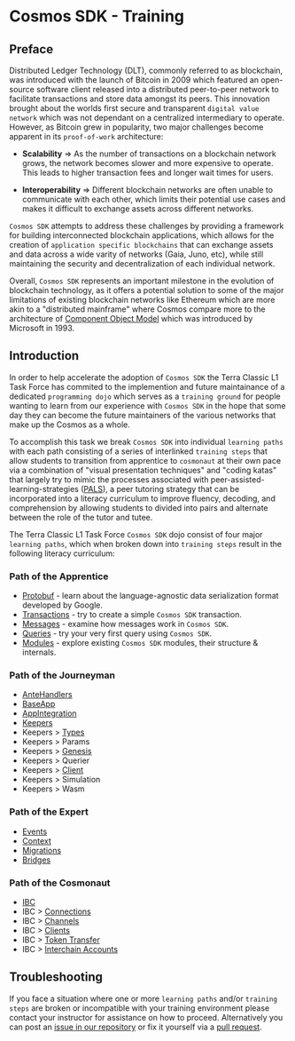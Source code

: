 # Cosmos SDK - Training
## Preface
Distributed Ledger Technology (DLT), commonly referred to as blockchain, was introduced with the launch of Bitcoin in 2009 which featured an open-source software client released into a distributed peer-to-peer network to facilitate transactions and store data amongst its peers. This innovation brought about the worlds first secure and transparent `digital value network` which was not dependant on a centralized intermediary to operate. However, as Bitcoin grew in popularity, two major challenges become apparent in its `proof-of-work` architecture:

- **Scalability** => As the number of transactions on a blockchain network grows, the network becomes slower and more expensive to operate. This leads to higher transaction fees and longer wait times for users.

- **Interoperability** => Different blockchain networks are often unable to communicate with each other, which limits their potential use cases and makes it difficult to exchange assets across different networks.

`Cosmos SDK` attempts to address these challenges by providing a framework for building interconnected blockchain applications, which allows for the creation of `application specific blockchains` that can exchange assets and data across a wide varity of networks (Gaia, Juno, etc), while still maintaining the security and decentralization of each individual network.

Overall, `Cosmos SDK` represents an important milestone in the evolution of blockchain technology, as it offers a potential solution to some of the major limitations of existing blockchain networks like Ethereum which are more akin to a "distributed mainframe" where Cosmos compare more to the architecture of [Component Object Model](https://en.wikipedia.org/wiki/Component_Object_Model) which was introduced by Microsoft in 1993.

## Introduction
In order to help accelerate the adoption of `Cosmos SDK` the Terra Classic L1 Task Force has commited to the implemention and future maintainance of a dedicated `programming dojo` which serves as a `training ground` for people wanting to learn from our experience with `Cosmos SDK` in the hope that some day they can become the future maintainers of the various networks that make up the Cosmos as a whole.

To accomplish this task we break `Cosmos SDK` into individual `learning paths` with each path consisting of a series of interlinked `training steps` that allow students to transition from apprentice to `cosmonaut` at their own pace via a combination of "visual presentation techniques" and "coding katas" that largely try to mimic the processes associated with peer-assisted-learning-strategies ([PALS](https://ies.ed.gov/ncee/wwc/docs/interventionReports/wwc_pals_013112.pdf)), a peer tutoring strategy that can be incorporated into a literacy curriculum to improve fluency, decoding, and comprehension by allowing students to divided into pairs and alternate between the role of the tutor and tutee.

The Terra Classic L1 Task Force `Cosmos SDK` dojo consist of four major `learning paths`, which when broken down into `training steps` result in the following literacy curriculum:

### Path of the Apprentice
- [Protobuf](https://github.com/classic-terra/dojo/tree/main/workshops/cosmos-sdk/apprentice/katas/1/kata) - learn about the language-agnostic data serialization format developed by Google.
- [Transactions](https://github.com/classic-terra/dojo/tree/main/workshops/cosmos-sdk/apprentice/katas/2/kata) - try to create a simple `Cosmos SDK` transaction.
- [Messages](https://github.com/classic-terra/dojo/tree/main/workshops/cosmos-sdk/apprentice/katas/3/kata) - examine how messages work in `Cosmos SDK`.
- [Queries](https://github.com/classic-terra/dojo/tree/main/workshops/cosmos-sdk/apprentice/katas/4/kata) - try your very first query using `Cosmos SDK`.
- [Modules](https://github.com/classic-terra/dojo/tree/main/workshops/cosmos-sdk/apprentice/katas/5/kata) - explore existing `Cosmos SDK` modules, their structure & internals.

### Path of the Journeyman
- [AnteHandlers](https://github.com/classic-terra/dojo/tree/main/workshops/cosmos-sdk/journeyman/katas/1/kata)
- [BaseApp](https://github.com/classic-terra/dojo/tree/main/workshops/cosmos-sdk/journeyman/katas/2/kata)
- [AppIntegration](https://github.com/classic-terra/dojo/tree/main/workshops/cosmos-sdk/journeyman/katas/3/kata)
- [Keepers](https://github.com/classic-terra/dojo/tree/main/workshops/cosmos-sdk/journeyman/katas/4/kata)
- Keepers > [Types](https://github.com/classic-terra/dojo/tree/main/workshops/cosmos-sdk/journeyman/katas/5/kata)
- Keepers > Params
- Keepers > [Genesis](https://github.com/classic-terra/dojo/tree/main/workshops/cosmos-sdk/journeyman/katas/6/kata)
- Keepers > Querier
- Keepers > [Client](https://github.com/classic-terra/dojo/tree/main/workshops/cosmos-sdk/journeyman/katas/7/kata)
- Keepers > Simulation
- Keepers > Wasm

### Path of the Expert
- [Events](https://github.com/classic-terra/dojo/tree/main/workshops/cosmos-sdk/expert/katas/1/kata)
- [Context](https://github.com/classic-terra/dojo/tree/main/workshops/cosmos-sdk/expert/katas/2/kata)
- [Migrations](https://github.com/classic-terra/dojo/tree/main/workshops/cosmos-sdk/expert/katas/3/kata)
- [Bridges](https://github.com/classic-terra/dojo/tree/main/workshops/cosmos-sdk/expert/katas/4/kata)

### Path of the Cosmonaut
- [IBC](https://github.com/classic-terra/dojo/tree/main/workshops/cosmos-sdk/cosmonaut/katas/1/kata)
- IBC > [Connections](https://github.com/classic-terra/dojo/tree/main/workshops/cosmos-sdk/cosmonaut/katas/2/kata)
- IBC > [Channels](https://github.com/classic-terra/dojo/tree/main/workshops/cosmos-sdk/cosmonaut/katas/3/kata)
- IBC > [Clients](https://github.com/classic-terra/dojo/tree/main/workshops/cosmos-sdk/cosmonaut/katas/4/kata)
- IBC > [Token Transfer](https://github.com/classic-terra/dojo/tree/main/workshops/cosmos-sdk/cosmonaut/katas/5/kata)
- IBC > [Interchain Accounts](https://github.com/classic-terra/dojo/tree/main/workshops/cosmos-sdk/cosmonaut/katas/6/kata)

## Troubleshooting
If you face a situation where one or more `learning paths` and/or `training steps` are broken or incompatible with your training environment please contact your instructor for assistance on how to proceed. Alternatively you can post an [issue in our repository](https://github.com/classic-terra/dojo/issues) or fix it yourself via a [pull request](https://github.com/classic-terra/dojo/pulls).
